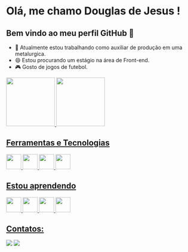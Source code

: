 # Olá, me chamo Douglas de Jesus ! 
## Bem vindo ao meu perfil GitHub 👋

- 🔭 Atualmente estou trabalhando como auxiliar de produção em uma metalurgica.
- 😄 Estou procurando um estágio na área de Front-end.
- 🎮 Gosto de jogos de futebol.  

<div>
<a href="https://github.com/dougJesus">
<img height="130em" src="https://github-readme-stats.vercel.app/api/top-langs/?username=dougJesus&layout=compact&langs_count=7&theme=dracula"/>
<img height="130em" src="https://github-readme-stats.vercel.app/api?username=dougJesus&show_icons=true&theme=dracula&include_all_commits=true&count_private=true"/>
</div>
          
## Ferramentas e Tecnologias

<img src="https://cdn.jsdelivr.net/gh/devicons/devicon/icons/html5/html5-original-wordmark.svg" width="40" height="40"/> <img src="https://cdn.jsdelivr.net/gh/devicons/devicon/icons/css3/css3-original-wordmark.svg" width="40" height="40"/> <img src="https://cdn.jsdelivr.net/gh/devicons/devicon/icons/git/git-plain.svg" width="40" height="40"/> <img src="https://cdn.jsdelivr.net/gh/devicons/devicon/icons/github/github-original.svg" width="40" height="40"/>
             

## Estou aprendendo

<img src="https://cdn.jsdelivr.net/gh/devicons/devicon/icons/java/java-original.svg" width="40" height="40"/>  <img src="https://cdn.jsdelivr.net/gh/devicons/devicon/icons/javascript/javascript-plain.svg" width="40" height="40"/> <img src="https://cdn.jsdelivr.net/gh/devicons/devicon/icons/angularjs/angularjs-plain.svg" width="40" height="40"/> 
            <img src="https://cdn.jsdelivr.net/gh/devicons/devicon/icons/react/react-original-wordmark.svg" width="40" height="40"/>
            
          

          

## Contatos:

<div>

<a href="https://www.instagram.com/douglas_j.b/" target="_blank"><img src="https://img.shields.io/badge/-Instagram-%23E4405F?style=for-the-badge&logo=instagram&logoColor=white" target="_blank"></a> <a href="https://www.linkedin.com/in/douglas-de-jesus-belarmino-35ab7a110/" target="_blank"><img src="https://img.shields.io/badge/-LinkedIn-%230077B5?style=for-the-badge&logo=linkedin&logoColor=white" target="_blank"></a>   
</div>
          
           

          
